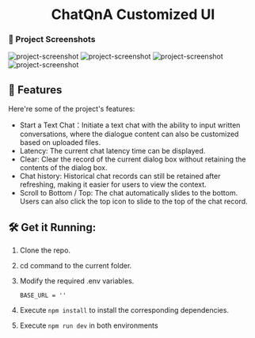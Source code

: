 <h1 align="center" id="title"> ChatQnA Customized UI</h1>

### 📸 Project Screenshots

![project-screenshot](https://imgur.com/mdk4b8F.png)
![project-screenshot](https://imgur.com/hzh6Aog.png)
![project-screenshot](https://imgur.com/JZ6b2yF.png)
![project-screenshot](https://imgur.com/KFV4UPD.png)



<h2>🧐 Features</h2>

Here're some of the project's features:

- Start a Text Chat：Initiate a text chat with the ability to input written conversations, where the dialogue content can also be customized based on uploaded files.
- Latency: The current chat latency time can be displayed.
- Clear: Clear the record of the current dialog box without retaining the contents of the dialog box.
- Chat history: Historical chat records can still be retained after refreshing, making it easier for users to view the context.
- Scroll to Bottom / Top: The chat automatically slides to the bottom. Users can also click the top icon to slide to the top of the chat record.

<h2>🛠️ Get it Running:</h2>

1. Clone the repo.

2. cd command to the current folder.

3. Modify the required .env variables.
    ```
    BASE_URL = ''
    ```
4. Execute `npm install` to install the corresponding dependencies.

5. Execute `npm run dev` in both environments
